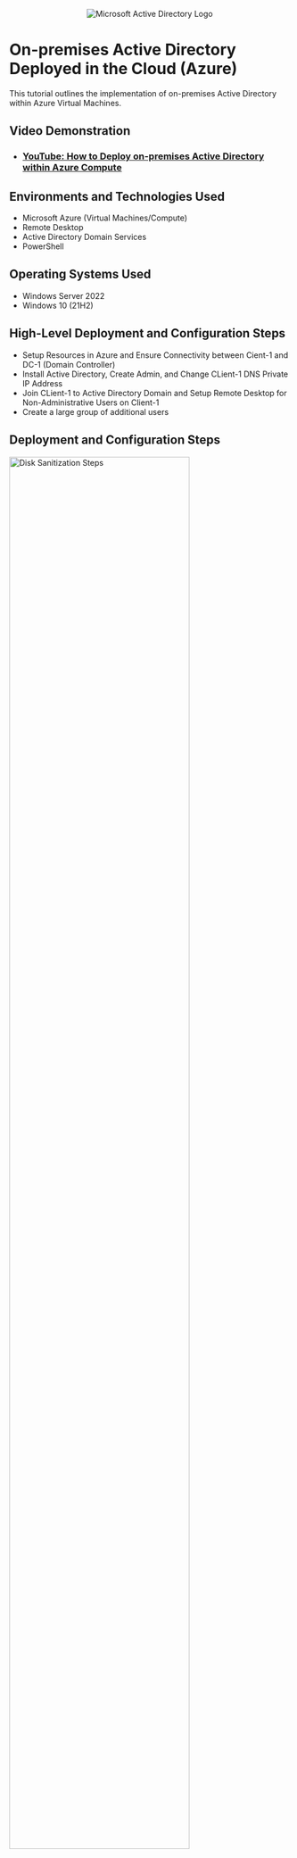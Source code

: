 <p align="center">
<img src="https://i.imgur.com/pU5A58S.png" alt="Microsoft Active Directory Logo"/>
</p>

<h1>On-premises Active Directory Deployed in the Cloud (Azure)</h1>
This tutorial outlines the implementation of on-premises Active Directory within Azure Virtual Machines.<br />


<h2>Video Demonstration</h2>

- ### [YouTube: How to Deploy on-premises Active Directory within Azure Compute](https://www.youtube.com)

<h2>Environments and Technologies Used</h2>

- Microsoft Azure (Virtual Machines/Compute)
- Remote Desktop
- Active Directory Domain Services
- PowerShell

<h2>Operating Systems Used </h2>

- Windows Server 2022
- Windows 10 (21H2)

<h2>High-Level Deployment and Configuration Steps</h2>

- Setup Resources in Azure and Ensure Connectivity between  Cient-1 and DC-1 (Domain Controller)
- Install Active Directory, Create Admin, and Change CLient-1 DNS Private IP Address
- Join CLient-1 to Active Directory Domain and Setup Remote Desktop for Non-Administrative Users on Client-1
- Create a large group of additional users

<h2>Deployment and Configuration Steps</h2>

<p>
<img src="https://i.imgur.com/eC1DU5b.png" height="80%" width="80%" alt="Disk Sanitization Steps"/>

</p>
<img src="https://i.imgur.com/lyYJ68g.png" height="80%" width="80%" alt="Disk Sanitization Steps"/>

</p>
<img src="https://i.imgur.com/poba1gD.png" height="80%" width="80%" alt="Disk Sanitization Steps"/>


Creating the virtual machine DC-1 as the domain controller and creating virtual machine Client-1 as admin/employee work station allowed me to test network connectivity and communication.
</p>
<br />

<p>
<img src="https://i.imgur.com/DZP092O.png" height="80%" width="80%" alt="Disk Sanitization Steps"/>
  
</p>
<img src="https://i.imgur.com/gYFZG5L.png" height="80%" width="80%" alt="Disk Sanitization Steps"/>

</p>
<img src="https://i.imgur.com/NJJ4Uij.png" height="80%" width="80%" alt="Disk Sanitization Steps"/>


<p>
The purpose of Active Directory is to centralized, authentication, authorization, and management of network resources. This includes users, computers, groups, and devices within an organization's network. Jane Doe was created as Admin. Client-1 DNS private ip address is being pointed to DC-1 private id address.
  
</p>
<br />

<p>
<img src="https://i.imgur.com/o53xbHr.png" height="80%" width="80%" alt="Disk Sanitization Steps"/>
  
</p>
<img src="https://i.imgur.com/Uhpew83.png" height="80%" width="80%" alt="Disk Sanitization Steps"/>

</p>
<img src="https://i.imgur.com/tjZmfaP.png" height="80%" width="80%" alt="Disk Sanitization Steps"/>

Joining Client-1 to DC-1 for the purpose of accessing and management. Giving employees remote access to DC-1. Creating 2000 employees with their own username and same passowrd.

</p>
<br />
